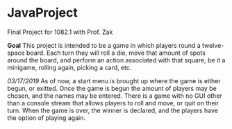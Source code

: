# JavaProject
Final Project for 1082.1 with Prof. Zak

**Goal**
This project is intended to be a game in which players round a twelve-space board. Each turn they will roll a die, move that amount of spots around the board, and perform an action associated with that square, be it a minigame, rolling again, picking a card, etc. 

*03/17/2019*
As of now, a start menu is brought up where the game is either begun, or exitted. Once the game is begun the amount of players may be chosen, and the names may be entered. There is a game with no GUI other than a console stream that allows players to roll and move, or quit on their turn. When the game is over, the winner is declared, and the players have the option of playing again.
